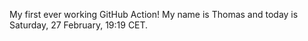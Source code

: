 My first ever working GitHub Action!
My name is Thomas and today is Saturday, 27 February, 19:19 CET. 
